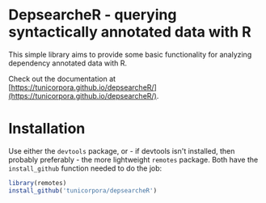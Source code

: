
DepsearcheR -  querying syntactically annotated data with R
============================================================

This simple library aims to provide some basic functionality for
analyzing dependency annotated data with R.

Check out the documentation at [https://tunicorpora.github.io/depsearcheR/](https://tunicorpora.github.io/depsearcheR/).

Installation
============

Use either the `devtools` package, or - if devtools isn't installed, then
probably preferably - the more lightweight `remotes` package. Both 
have  the `install_github` function needed to do the job:

```r
library(remotes)
install_github('tunicorpora/depsearcheR')
```

